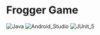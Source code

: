 # Frogger Game
![Java](https://img.shields.io/badge/java-%23ED8B00.svg?style=for-the-badge&logo=java&logoColor=white)
![Android_Studio](https://img.shields.io/badge/Android_Studio-3DDC84.svg?style=for-the-badge&logo=androidstudio&logoColor=white)
![JUnit_5](https://img.shields.io/badge/JUnit_5-25A162.svg?style=for-the-badge&logo=junit5&logoColor=white)
